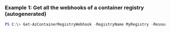 ### Example 1: Get all the webhooks of a container registry (autogenerated)
```powershell
PS C:\> Get-AzContainerRegistryWebhook -RegistryName MyRegistry -ResourceGroupName MyResourceGroup
```

